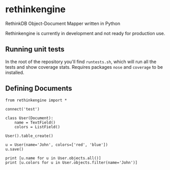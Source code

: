 rethinkengine
=============

RethinkDB Object-Document Mapper written in Python

Rethinkengine is currently in development and not ready for production use.

Running unit tests
------------------

In the root of the repository you'll find `runtests.sh`, which will run all the tests and show coverage stats. Requires packages `nose` and `coverage` to be installed.


Defining Documents
------------------

    from rethinkengine import *

    connect('test')

    class User(Document):
        name = TextField()
        colors = ListField()

    User().table_create()

    u = User(name='John', colors=['red', 'blue'])
    u.save()

    print [u.name for u in User.objects.all()]
    print [u.colors for u in User.objects.filter(name='John')]
